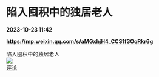 # 陷入囤积中的独居老人

**2023-10-23 11:42**

**https://mp.weixin.qq.com/s/aMGxhjH4_CCS1f3OqRkr6g**

陷入囤积中的独居老人  
![](https://img3.chouti.com/CHOUTI_20231023/DB3590ECAFBF4C94A1F4065DEA5CF307_W608H608.jpeg)  
[评论](https://m.chouti.com/link/40376706)